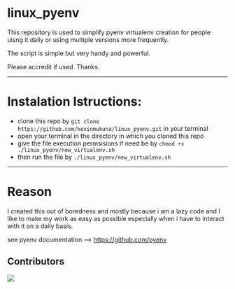 # linux_pyenv
This repository is used to simplify pyenv virtualenv creation for people uisng it daily or using multiple versions more frequently.

The script is simple but very handy and powerful.

Please accredit if used. Thanks.

______________

# Instalation Istructions:
  - clone this repo by `git clone https://github.com/kevinmukuna/linux_pyenv.git` in your terminal 
  - open your terminal in the directory in which you cloned this repo
  - give the file execution permsisions if need be by `chmod +x ./linux_pyenv/new_virtualenv.sh`
  - then run the file by `./linux_pyenv/new_virtualenv.sh`

______________

# Reason
I created this out of boredness and mostly because i am a lazy code and I like to make my work as easy as possible especially when i have to interact with it on a daily basis.


see pyenv documentation -->  https://github.com/pyenv



Contributors
---
<a href="https://github.com/kevinmukuna/linux_pyenv/graphs/contributors">
  <img src="https://contributors-img.web.app/image?repo=kevinmukuna/linux_pyenv" />
</a>
